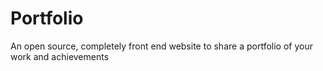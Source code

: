 # Portfolio
An open source, completely front end website to share a portfolio of your work and achievements
